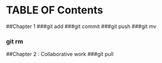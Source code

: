 # TABLE OF Contents

##Chapter 1
###git add 
###git commit
###git push
###git mv
### git rm

##Chapter 2 : Collaborative work
###git pull
